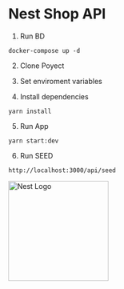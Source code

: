 # Nest Shop API

1. Run BD

```
docker-compose up -d
```

2. Clone Poyect

3. Set enviroment variables

4. Install dependencies

```
yarn install
```

5. Run App

```
yarn start:dev
```

6. Run SEED

```
http://localhost:3000/api/seed
```

<p>
  <a href="http://nestjs.com/" target="blank"><img src="https://nestjs.com/img/logo-small.svg" width="200" alt="Nest Logo" /></a>
</p>
